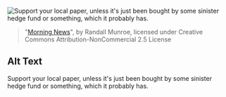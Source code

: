 ![Support your local paper, unless it's just been bought by some sinister hedge fund or something, which it probably has.](https://imgs.xkcd.com/comics/morning_news.png)
> "[Morning News](https://xkcd.com/1996/)", by Randall Munroe, licensed under Creative Commons Attribution-NonCommercial 2.5 License

## Alt Text
Support your local paper, unless it's just been bought by some sinister hedge fund or something, which it probably has.
